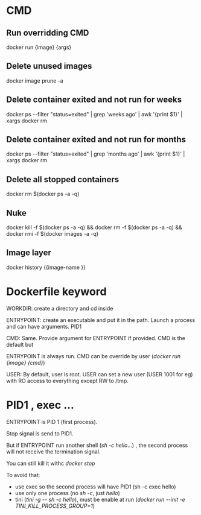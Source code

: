 # CMD

## Run overridding CMD

docker run {image} {args}

## Delete unused images

docker image prune -a

## Delete container exited and not run for weeks

docker ps --filter "status=exited" | grep 'weeks ago'  | awk '{print $1}'  | xargs docker rm

## Delete container exited and not run for months

docker ps --filter "status=exited" | grep 'months ago'  | awk '{print $1}'  | xargs docker rm

## Delete all stopped containers

docker rm $(docker ps -a -q)

## Nuke

docker kill -f \$(docker ps -a -q) && docker rm -f \$(docker ps -a -q) && docker rmi -f $(docker images -a -q)

## Image layer

docker history {{image-name }}


# Dockerfile keyword

WORKDIR: create a directory and cd inside

ENTRYPOINT: create an executable and put it in the path. Launch a process and can have arguments. PID1

CMD: Same. Provide argument for ENTRYPOINT if provided. CMD is the default but 

ENTRYPOINT is always run. CMD can be override by user (*docker run {image} {cmd}*)

USER: By default, user is root. USER can set a new user (USER 1001 for eg) with RO access to everything except RW to /tmp.

 
# PID1 , exec ...

ENTRYPOINT is PID 1 (first process). 

Stop signal is send to PID1. 

But if ENTRYPOINT run another shell (*sh -c hello*...) , the second process will not receive the termination signal.

You can still kill it withc *docker stop*

To avoid that:
 - use exec so the second process will have PID1 (sh -c exec hello)
 - use only one process (no *sh -c*, just *hello*)
 - tini (*tini -g -- sh -c hello*), must be enable at run (*docker run --init -e TINI_KILL_PROCESS_GROUP=1*)